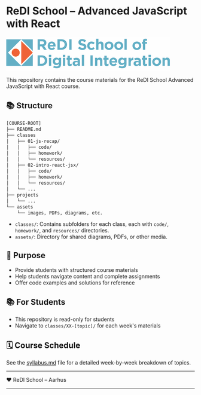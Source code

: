 # ReDI School – Advanced JavaScript with React

![ReDI](assets/redi_banner.png)

This repository contains the course materials for the ReDI School Advanced JavaScript with React course.

## 📚 Structure

```
[COURSE-ROOT]
├── README.md
├── classes
│   ├── 01-js-recap/
│   │   ├── code/
│   │   ├── homework/
│   │   └── resources/
│   ├── 02-intro-react-jsx/
│   │   ├── code/
│   │   ├── homework/
│   │   └── resources/
│   └── ...
├── projects
│   └── ...
└── assets
    └── images, PDFs, diagrams, etc.
```

- `classes/`: Contains subfolders for each class, each with `code/`, `homework/`, and `resources/` directories.
- `assets/`: Directory for shared diagrams, PDFs, or other media.

## 📌 Purpose

- Provide students with structured course materials
- Help students navigate content and complete assignments
- Offer code examples and solutions for reference

## 📚 For Students

- This repository is read-only for students
- Navigate to `classes/XX-[topic]/` for each week's materials


## 🗓️ Course Schedule

See the [syllabus.md](./syllabus.md) file for a detailed week-by-week breakdown of topics.

---

❤️ ReDI School – Aarhus

---
